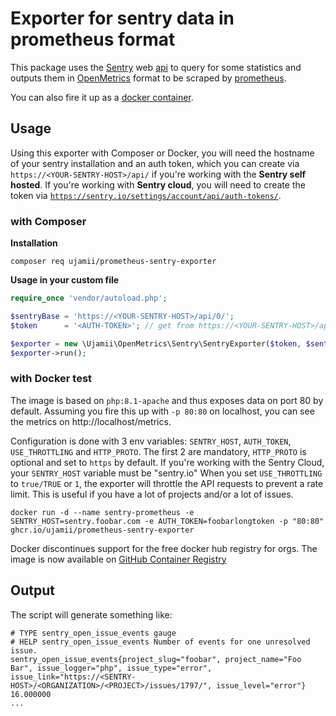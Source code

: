 # Exporter for sentry data in prometheus format

This package uses the [Sentry](https://sentry.io/) web [api](https://docs.sentry.io/api/) to query for some statistics and outputs them 
in [OpenMetrics](https://github.com/OpenObservability/OpenMetrics) format to be scraped by [prometheus](https://prometheus.io/).

You can also fire it up as a [docker container](#with-docker).

## Usage

Using this exporter with Composer or Docker, you will need the hostname of your sentry installation and an auth token, which you can create 
via `https://<YOUR-SENTRY-HOST>/api/` if you're working with the **Sentry self hosted**. If you're working with **Sentry cloud**, you will 
need to create the token via [`https://sentry.io/settings/account/api/auth-tokens/`](https://sentry.io/settings/account/api/auth-tokens/).

### with Composer

**Installation**

```shell
composer req ujamii/prometheus-sentry-exporter
```

**Usage in your custom file**

```php
require_once 'vendor/autoload.php';

$sentryBase = 'https://<YOUR-SENTRY-HOST>/api/0/';
$token      = '<AUTH-TOKEN>'; // get from https://<YOUR-SENTRY-HOST>/api/

$exporter = new \Ujamii\OpenMetrics\Sentry\SentryExporter($token, $sentryBase);
$exporter->run();
```

### with Docker test

The image is based on `php:8.1-apache` and thus exposes data on port 80 by default. Assuming you fire this up with `-p 80:80` on 
localhost, you can see the metrics on http://localhost/metrics.

Configuration is done with 3 env variables: `SENTRY_HOST`, `AUTH_TOKEN`, `USE_THROTTLING` and `HTTP_PROTO`.
The first 2 are mandatory, `HTTP_PROTO` is optional and set to `https` by default. If you're working with the Sentry Cloud, your `SENTRY_HOST` variable must be "sentry.io"
When you set `USE_THROTTLING` to `true/TRUE` or `1`, the exporter will throttle the API requests to prevent a rate limit. This is useful if you have a lot of projects and/or a lot of issues.

```shell
docker run -d --name sentry-prometheus -e SENTRY_HOST=sentry.foobar.com -e AUTH_TOKEN=foobarlongtoken -p "80:80" ghcr.io/ujamii/prometheus-sentry-exporter
```

Docker discontinues support for the free docker hub registry for orgs. The image is now available 
on [GitHub Container Registry](https://github.com/ujamii/prometheus-sentry-exporter/pkgs/container/prometheus-sentry-exporter)

## Output

The script will generate something like:

```
# TYPE sentry_open_issue_events gauge
# HELP sentry_open_issue_events Number of events for one unresolved issue.
sentry_open_issue_events{project_slug="foobar", project_name="Foo Bar", issue_logger="php", issue_type="error", issue_link="https://<SENTRY-HOST>/<ORGANIZATION>/<PROJECT>/issues/1797/", issue_level="error"} 16.000000
...
```
